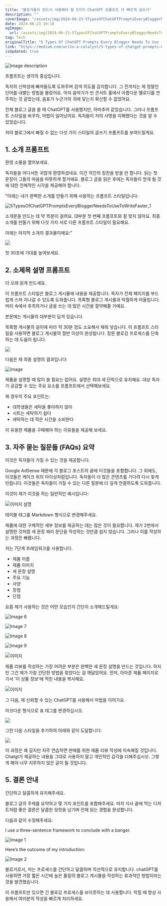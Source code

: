 ```yaml
---
title: "블로거들이 반드시 사용해야 할 5가지 ChatGPT 프롬프트 더 빠르게 글쓰기"
description: ""
coverImage: "/assets/img/2024-06-23-5TypesOfChatGPTPromptsEveryBloggerNeedsToUseToWriteFaster_0.png"
date: 2024-06-23 19:10
ogImage: 
  url: /assets/img/2024-06-23-5TypesOfChatGPTPromptsEveryBloggerNeedsToUseToWriteFaster_0.png
tag: Tech
originalTitle: "5 Types Of ChatGPT Prompts Every Blogger Needs To Use (To Write Faster)"
link: "https://medium.com/write-a-catalyst/5-types-of-chatgpt-prompts-every-blogger-needs-to-use-to-write-faster-9c511166ba81"
isUpdated: true
---
```







![Image description](/assets/img/2024-06-23-5TypesOfChatGPTPromptsEveryBloggerNeedsToUseToWriteFaster_0.png)

프롬프트는 생각의 중심입니다.

독자의 신박성에 빠져들도록 도와주며 검색 의도를 감지합니다. 그 전까지는 제 정말인 단어를 내뱉는 방법을 몰랐어요. 마치 음악가가 빈 콘서트 홀에서 아름다운 멜로디를 연주하는 것 같았는데, 음표가 누군가의 귀에 닿는지 확신할 수 없었어요.

전체 블로그 글을 쓸 때 ChatGPT를 사용했지만, 아마추어 같았습니다. 그러나 프롬프트 스타일을 바꾸자, 마법이 일어났어요. 독자들이 저의 사명을 이해했다는 것을 알 수 있었습니다.


<div class="content-ad"></div>

저의 블로그에서 빠질 수 없는 다섯 가지 스타일의 글쓰기 프롬프트를 보여드릴게요.

## 1. 소개 프롬프트

환영 소풍을 열어보세요.

독자들을 어디서든 귀찮게 환영하셨네요. 이건 약간의 칭찬을 받을 만 합니다. 읽는 첫 문장이 그들의 마음을 따뜻하게 할거에요. 블로그 글을 읽은 후에는 독자들이 얻게 될 것에 대한 전체적인 시각을 제공해야 합니다.

<div class="content-ad"></div>

"아래는 내가 완벽한 소개를 만들기 위해 사용하는 프롬프트 스타일입니다:

![5TypesOfChatGPTPromptsEveryBloggerNeedsToUseToWriteFaster_1](/assets/img/2024-06-23-5TypesOfChatGPTPromptsEveryBloggerNeedsToUseToWriteFaster_1.png)

소개문을 만드는 데 약 15분이 걸려요. 대부분 첫 번째 프롬프트와 잘 맞지 않아요. 최종 소개를 만들기 위해 다섯 가지 서로 다른 프롬프트 스타일이 필요해요.

아래는 마지막 소개의 결과물이에요:"

<div class="content-ad"></div>

<img src="/assets/img/2024-06-23-5TypesOfChatGPTPromptsEveryBloggerNeedsToUseToWriteFaster_2.png" />

첫 30초에 기대를 높여보세요.

## 2. 소제목 설명 프롬프트

더 오래 읽게 만드세요.

<div class="content-ad"></div>

이 프롬프트 스타일은 블로그 게시물에 내용을 제공합니다. 독자가 전체 페이지를 부드럽게 스쳐 지나갈 수 있도록 도와줍니다. 목록형 블로그 게시물과 탁월하게 어울립니다. 머리 속에서 추측하거나 글을 쓰는 데 많은 시간을 절약해줄 거예요.

본문에는 게시물의 대부분이 담겨 있습니다.

목록형 게시물의 길이에 따라 약 30분 정도 소요해서 채워 넣습니다. 이 프롬프트 스타일을 사용하면 블로그 게시물의 절반 이상이 완성됩니다. 장문 블로깅 프로세스를 단축하는 데 도움이 됩니다.

<img src="/assets/img/2024-06-23-5TypesOfChatGPTPromptsEveryBloggerNeedsToUseToWriteFaster_3.png" />

<div class="content-ad"></div>

다음은 제 최종 설명의 결과입니다:

![image](/assets/img/2024-06-23-5TypesOfChatGPTPromptsEveryBloggerNeedsToUseToWriteFaster_4.png)

제품을 설명할 때 많이 쓸 필요는 없어요. 설명은 최대 세 단락으로 유지해요. 대상 독자가 공감할 수 있는 주요 요소를 프롬프트에서 선택해보세요.

제 경우의 주요 포인트는:

<div class="content-ad"></div>

- 대학생들은 세탁을 좋아하지 않아
- 시트는 세탁하기 쉽다
- 세탁하는 데 적은 시간을 소비한다

이 유용한 제품을 구매해야 하는 이유들을 제공해 보세요.

## 3. 자주 묻는 질문들 (FAQs) 요약

<div class="content-ad"></div>

이것은 독자들이 가질 수 있는 것을 제공합니다.

Google AdSense 때문에 각 블로그 포스트의 끝에 이것들을 포함합니다. 그 외에도, 이것들은 케이크 위의 아이싱처럼입니다. 독자들이 더 많은 콘텐츠를 기다려 다시 찾게 만듭니다. 이것들은 독자들이 가질 수 있는 다른 질문에 더 깊게 연결하도록 도와줍니다.

이것이 제가 이것을 하는 일반적인 예시입니다:


![이미지 설명](/assets/img/2024-06-23-5TypesOfChatGPTPromptsEveryBloggerNeedsToUseToWriteFaster_5.png)


<div class="content-ad"></div>

테이블 태그를 Markdown 형식으로 변경해주세요.

<div class="content-ad"></div>

제품에 대한 구체적인 세부 정보를 제공하는 데는 많은 것이 필요합니다. 제가 2번에서 설명한 것처럼 세 문장 짜리 문단을 작성하는 것만큼 쉽지 않습니다. 그러나 이를 작성하는 과정은 빠릅니다.

저는 7단계 프레임워크를 사용합니다.

- 제품 이름
- 제품 이미지
- 세 문장 설명
- 주요 기능
- 사양
- 장점
- 단점

요즘 제가 사용하는 것은 어떤 모습인지 간단히 소개해드릴게요:

<div class="content-ad"></div>


![Image 6](/assets/img/2024-06-23-5TypesOfChatGPTPromptsEveryBloggerNeedsToUseToWriteFaster_6.png)

![Image 7](/assets/img/2024-06-23-5TypesOfChatGPTPromptsEveryBloggerNeedsToUseToWriteFaster_7.png)

![Image 8](/assets/img/2024-06-23-5TypesOfChatGPTPromptsEveryBloggerNeedsToUseToWriteFaster_8.png)

![Image 9](/assets/img/2024-06-23-5TypesOfChatGPTPromptsEveryBloggerNeedsToUseToWriteFaster_9.png)


<div class="content-ad"></div>


![이미지](/assets/img/2024-06-23-5TypesOfChatGPTPromptsEveryBloggerNeedsToUseToWriteFaster_10.png)

제품 리뷰를 작성하는 가장 어려운 부분은 완벽한 세 문장 설명을 만드는 것입니다. 하지만 그건 제가 가장 간단한 방법을 찾았다는 걸 깨달았어요. 먼저, 아마존 제품 페이지로 가서 '이 상품 정보'에 적힌 내용을 복사해요.

![이미지](/assets/img/2024-06-23-5TypesOfChatGPTPromptsEveryBloggerNeedsToUseToWriteFaster_11.png)

그 다음, 제 신뢰할 수 있는 ChatGPT를 사용해서 마법을 이어가요.


<div class="content-ad"></div>

마크다운 형식으로 표 태그를 변경하십시오.


<img src="/assets/img/2024-06-23-5TypesOfChatGPTPromptsEveryBloggerNeedsToUseToWriteFaster_12.png" />

그런 다음 스타일을 추가하여 아래와 같이 도달합니다:

<img src="/assets/img/2024-06-23-5TypesOfChatGPTPromptsEveryBloggerNeedsToUseToWriteFaster_13.png" />

이 과정은 꽤 길지만 자주 연습하면 판매를 위한 제품 리뷰 작성에 익숙해질 것입니다. Chatgt가 제공하는 내용을 그대로 사용하지 말고 개인적인 감각을 더해주십시오. 그렇게 해야 너무 지루하지 않은 글이 될 것입니다.


<div class="content-ad"></div>

## 5. 결론 안내

간단하고 달콤하게 유지해주세요.

블로그 글의 주제를 요약하고 몇 가지 포인트를 포함해주세요. 마치 식사 끝에 먹는 디저트처럼 좋은 결론은 달콤한 뒷맛을 남기며 전체 읽는 경험을 완성합니다.

<div class="content-ad"></div>

다음과 같이 수정해주세요:


I use a three-sentence framework to conclude with a banger.

![Image 1](/assets/img/2024-06-23-5TypesOfChatGPTPromptsEveryBloggerNeedsToUseToWriteFaster_14.png)

Here’s the outcome of my introduction:

![Image 2](/assets/img/2024-06-23-5TypesOfChatGPTPromptsEveryBloggerNeedsToUseToWriteFaster_15.png)


<div class="content-ad"></div>

블로거로서, 저는 프로세스를 간단하고 달콤하며 직선적으로 유지합니다. chatGPT를 사용하면 가장 짧은 시간에 높은 품질의 블로그 게시물을 작성하는 효과적인 방법이라는 것을 발견했습니다.

이 프롬프트만 있으면 긴 블로깅 프로세스를 보이콧하는 데 사용합니다. 막힐 때 항상 사용해서 여러분의 작성을 빠르게 처리하세요.